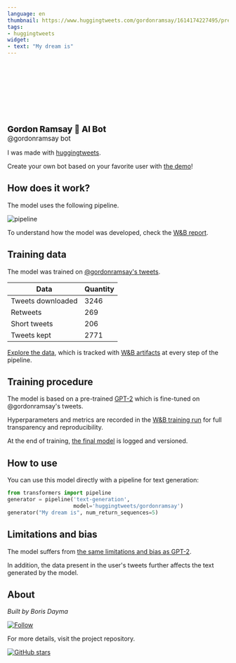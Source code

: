 ```yaml
---
language: en
thumbnail: https://www.huggingtweets.com/gordonramsay/1614174227495/predictions.png
tags:
- huggingtweets
widget:
- text: "My dream is"
---
```


<div>
<div style="width: 132px; height:132px; border-radius: 50%; background-size: cover; background-image: url('https://pbs.twimg.com/profile_images/1349755150316040194/VpUCtbH8_400x400.jpg')">
</div>
<div style="margin-top: 8px; font-size: 19px; font-weight: 800">Gordon Ramsay 🤖 AI Bot </div>
<div style="font-size: 15px">@gordonramsay bot</div>
</div>

I was made with [huggingtweets](https://github.com/borisdayma/huggingtweets).

Create your own bot based on your favorite user with [the demo](https://colab.research.google.com/github/borisdayma/huggingtweets/blob/master/huggingtweets-demo.ipynb)!

## How does it work?

The model uses the following pipeline.

![pipeline](https://github.com/borisdayma/huggingtweets/blob/master/img/pipeline.png?raw=true)

To understand how the model was developed, check the [W&B report](https://app.wandb.ai/wandb/huggingtweets/reports/HuggingTweets-Train-a-model-to-generate-tweets--VmlldzoxMTY5MjI).

## Training data

The model was trained on [@gordonramsay's tweets](https://twitter.com/gordonramsay).

| Data | Quantity |
| --- | --- |
| Tweets downloaded | 3246 |
| Retweets | 269 |
| Short tweets | 206 |
| Tweets kept | 2771 |

[Explore the data](https://wandb.ai/wandb/huggingtweets/runs/27mcq63k/artifacts), which is tracked with [W&B artifacts](https://docs.wandb.com/artifacts) at every step of the pipeline.

## Training procedure

The model is based on a pre-trained [GPT-2](https://huggingface.co/gpt2) which is fine-tuned on @gordonramsay's tweets.

Hyperparameters and metrics are recorded in the [W&B training run](https://wandb.ai/wandb/huggingtweets/runs/12n07etn) for full transparency and reproducibility.

At the end of training, [the final model](https://wandb.ai/wandb/huggingtweets/runs/12n07etn/artifacts) is logged and versioned.

## How to use

You can use this model directly with a pipeline for text generation:

```python
from transformers import pipeline
generator = pipeline('text-generation',
                     model='huggingtweets/gordonramsay')
generator("My dream is", num_return_sequences=5)
```

## Limitations and bias

The model suffers from [the same limitations and bias as GPT-2](https://huggingface.co/gpt2#limitations-and-bias).

In addition, the data present in the user's tweets further affects the text generated by the model.

## About

*Built by Boris Dayma*

[![Follow](https://img.shields.io/twitter/follow/borisdayma?style=social)](https://twitter.com/intent/follow?screen_name=borisdayma)

For more details, visit the project repository.

[![GitHub stars](https://img.shields.io/github/stars/borisdayma/huggingtweets?style=social)](https://github.com/borisdayma/huggingtweets)
